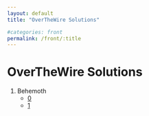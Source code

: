 ```yaml
---
layout: default
title: "OverTheWire Solutions"

#categories: front
permalink: /front/:title
---
```


# OverTheWire Solutions
1. Behemoth
    - [0](studynote/04/08/2020/behemoth/0.html)
    - [1](studynote/04/08/2020/behemoth/1.html)